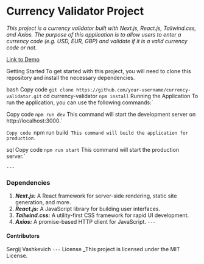 # Currency Validator Project

_This project is a currency validator built with Next.js, React.js, Tailwind.css, and Axios. The purpose of this application is to allow users to enter a currency code (e.g. USD, EUR, GBP) and validate if it is a valid currency code or not._

[Link to Demo](https://my-currency-validator.vercel.app/)

Getting Started
To get started with this project, you will need to clone this repository and install the necessary dependencies.

bash
Copy code
`git clone https://github.com/your-username/currency-validator.git`
cd currency-validator
`npm install`
Running the Application
To run the application, you can use the following commands:`

Copy code
`npm run dev`
This command will start the development server on http://localhost:3000.`

`Copy code
`npm run build`
This command will build the application for production.`

sql
Copy code
`npm run start`
This command will start the production server.`

`---`

### Dependencies

1. **_Next.js:_** A React framework for server-side rendering, static site generation, and more.
2. **_React.js:_** A JavaScript library for building user interfaces.
3. **_Tailwind.css:_** A utility-first CSS framework for rapid UI development.
4. **_Axios:_** A promise-based HTTP client for JavaScript.
   `---`

#### Contributors

Sergij Vashkevich
`---`
License
\_This project is licensed under the MIT License.
